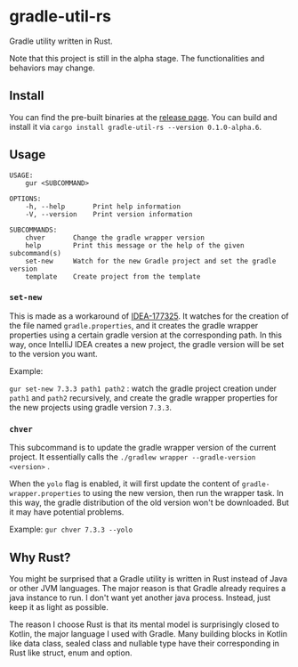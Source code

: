 # gradle-util-rs

Gradle utility written in Rust.

Note that this project is still in the alpha stage. The functionalities and behaviors may change.

## Install

You can find the pre-built binaries at the [release page](https://github.com/jason5lee/gradle-util-rs/releases). You can build and install it via `cargo install gradle-util-rs --version 0.1.0-alpha.6`.

## Usage

```
USAGE:
    gur <SUBCOMMAND>

OPTIONS:
    -h, --help       Print help information
    -V, --version    Print version information

SUBCOMMANDS:
    chver       Change the gradle wrapper version
    help        Print this message or the help of the given subcommand(s)
    set-new     Watch for the new Gradle project and set the gradle version
    template    Create project from the template
```

### `set-new`

This is made as a workaround of [IDEA-177325](https://youtrack.jetbrains.com/issue/IDEA-177325). It watches for the creation of the file named `gradle.properties`, and it creates the gradle wrapper properties using a certain gradle version at the corresponding path. In this way, once IntelliJ IDEA creates a new project, the gradle version will be set to the version you want.

Example:

`gur set-new 7.3.3 path1 path2` : watch the gradle project creation under `path1` and `path2` recursively, and create the gradle wrapper properties for the new projects using gradle version `7.3.3`.

### `chver`

This subcommand is to update the gradle wrapper version of the current project.
It essentially calls the `./gradlew wrapper --gradle-version <version>` .

When the `yolo` flag is enabled, it will first update the content of `gradle-wrapper.properties` to using the new version,
then run the wrapper task. In this way, the gradle distribution of the old version won't be downloaded. But it may have potential problems.

Example: `gur chver 7.3.3 --yolo`

## Why Rust?

You might be surprised that a Gradle utility is written in Rust instead of Java or other JVM languages.
The major reason is that Gradle already requires a java instance to run. I don't want yet another java process.
Instead, just keep it as light as possible.

The reason I choose Rust is that its mental model is surprisingly closed to Kotlin, the
major language I used with Gradle. Many building blocks in Kotlin like data class, sealed class and nullable type have their
corresponding in Rust like struct, enum and option.

